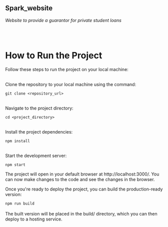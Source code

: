 ## Spark_website

_Website to provide a guarantor for private student loans_


<br><br>

# How to Run the Project
Follow these steps to run the project on your local machine:

<br>
Clone the repository to your local machine using the command:


```git clone <repository_url>```

<br>
Navigate to the project directory:

```cd <project_directory>```

<br>
Install the project dependencies:

```npm install```

<br>
Start the development server:

```npm start```

The project will open in your default browser at http://localhost:3000/. You can now make changes to the code and see the changes in the browser.

Once you're ready to deploy the project, you can build the production-ready version:


```npm run build```
<br><br>
The built version will be placed in the build/ directory, which you can then deploy to a hosting service.
